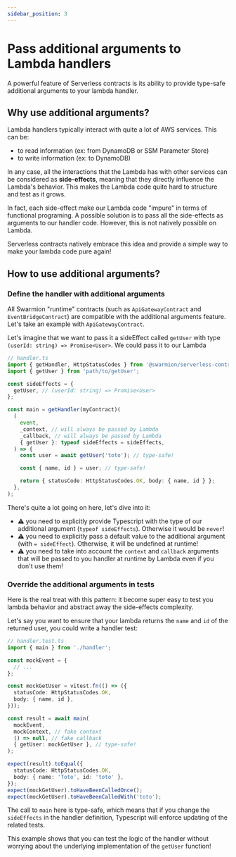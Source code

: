```yaml
---
sidebar_position: 3
---
```


# Pass additional arguments to Lambda handlers

A powerful feature of Serverless contracts is its ability to provide type-safe additional arguments to your lambda handler.

## Why use additional arguments?

Lambda handlers typically interact with quite a lot of AWS services. This can be:

- to read information (ex: from DynamoDB or SSM Parameter Store)
- to write information (ex: to DynamoDB)

In any case, all the interactions that the Lambda has with other services can be considered as **side-effects**, meaning that they directly influence the Lambda's behavior. This makes the Lambda code quite hard to structure and test as it grows.

In fact, each side-effect make our Lambda code "impure" in terms of functional programing. A possible solution is to pass all the side-effects as arguments to our handler code. However, this is not natively possible on Lambda.

Serverless contracts natively embrace this idea and provide a simple way to make your lambda code pure again!

## How to use additional arguments?

### Define the handler with additional arguments

All Swarmion "runtime" contracts (such as `ApiGatewayContract` and `EventBridgeContract`) are compatible with the additional arguments feature. Let's take an example with `ApiGatewayContract`.

Let's imagine that we want to pass it a sideEffect called `getUser` with type `(userId: string) => Promise<User>`. We could pass it to our Lambda

```ts
// handler.ts
import { getHandler, HttpStatusCodes } from '@swarmion/serverless-contracts';
import { getUser } from 'path/to/getUser';

const sideEffects = {
  getUser, // (userId: string) => Promise<User>
};

const main = getHandler(myContract)(
  (
    event,
    _context, // will always be passed by Lambda
    _callback, // will always be passed by Lambda
    { getUser }: typeof sideEffects = sideEffects,
  ) => {
    const user = await getUser('toto'); // type-safe!

    const { name, id } = user; // type-safe!

    return { statusCode: HttpStatusCodes.OK, body: { name, id } };
  },
);
```

There's quite a lot going on here, let's dive into it:

- ⚠️ you need to explicitly provide Typescript with the type of our additional argument (`typeof sideEffects`). Otherwise it would be `never`!
- ⚠️ you need to explicitly pass a default value to the additional argument (with `= sideEffect`). Otherwise, it will be undefined at runtime!
- ⚠️ you need to take into account the `context` and `callback` arguments that will be passed to you handler at runtime by Lambda even if you don't use them!

### Override the additional arguments in tests

Here is the real treat with this pattern: it become super easy to test you lambda behavior and abstract away the side-effects complexity.

Let's say you want to ensure that your lambda returns the `name` and `id` of the returned user, you could write a handler test:

```ts
// handler.test.ts
import { main } from './handler';

const mockEvent = {
  // ...
};

const mockGetUser = vitest.fn(() => ({
  statusCode: HttpStatusCodes.OK,
  body: { name, id },
}));

const result = await main(
  mockEvent,
  mockContext, // fake context
  () => null, // fake callback
  { getUser: mockGetUser }, // type-safe!
);

expect(result).toEqual({
  statusCode: HttpStatusCodes.OK,
  body: { name: 'Toto', id: 'toto' },
});
expect(mockGetUser).toHaveBeenCalledOnce();
expect(mockGetUser).toHaveBeenCalledWith('toto');
```

The call to `main` here is type-safe, which means that if you change the `sideEffects` in the handler definition, Typescript will enforce updating of the related tests.

This example shows that you can test the logic of the handler without worrying about the underlying implementation of the `getUser` function!
